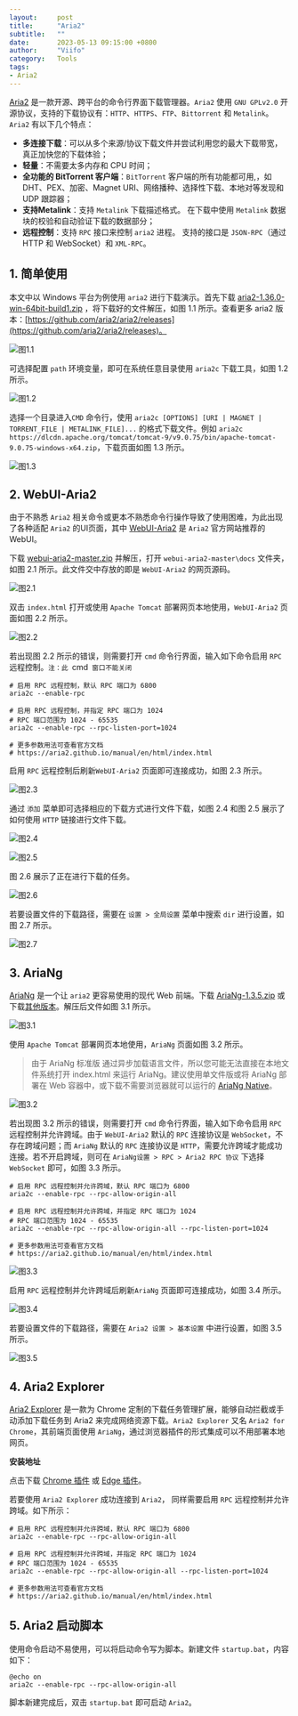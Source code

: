 ```yaml
---
layout:     post
title:      "Aria2"
subtitle:   ""
date:       2023-05-13 09:15:00 +0800
author:     "Viifo"
category:   Tools
tags:
- Aria2
---
```


[Aria2](https://aria2.github.io/) 是一款开源、跨平台的命令行界面下载管理器。`Aria2` 使用 `GNU GPLv2.0` 开源协议，支持的下载协议有：`HTTP`、`HTTPS`、`FTP`、`Bittorrent` 和 `Metalink`。`Aria2` 有以下几个特点：

* **多连接下载**：可以从多个来源/协议下载文件并尝试利用您的最大下载带宽，真正加快您的下载体验；
* **轻量**：不需要太多内存和 CPU 时间；
* **全功能的 BitTorrent 客户端**：`BitTorrent` 客户端的所有功能都可用,，如 DHT、PEX、加密、Magnet URI、网络播种、选择性下载、本地对等发现和 UDP 跟踪器；
* **支持Metalink**：支持 `Metalink` 下载描述格式。 在下载中使用 `Metalink` 数据块的校验和自动验证下载的数据部分；
* **远程控制**：支持 `RPC` 接口来控制 `aria2` 进程。 支持的接口是 `JSON-RPC`（通过 HTTP 和 WebSocket）和 `XML-RPC`。







## 1. 简单使用

本文中以 Windows 平台为例使用 `aria2` 进行下载演示。首先下载 [aria2-1.36.0-win-64bit-build1.zip](https://github.com/aria2/aria2/releases/download/release-1.36.0/aria2-1.36.0-win-64bit-build1.zip) ，将下载好的文件解压，如图 1.1 所示。查看更多 aria2 版本：[https://github.com/aria2/aria2/releases](https://github.com/aria2/aria2/releases)。

![图1.1](/resource/images/tools/aria2/1_1.png)

可选择配置 `path` 环境变量，即可在系统任意目录使用 `aria2c` 下载工具，如图 1.2 所示。

![图1.2](/resource/images/tools/aria2/1_2.png)

 选择一个目录进入`CMD` 命令行，使用 `aria2c [OPTIONS] [URI | MAGNET | TORRENT_FILE | METALINK_FILE]...` 的格式下载文件。例如 `aria2c https://dlcdn.apache.org/tomcat/tomcat-9/v9.0.75/bin/apache-tomcat-9.0.75-windows-x64.zip`，下载页面如图 1.3 所示。

![图1.3](/resource/images/tools/aria2/1_3.png)





## 2. WebUI-Aria2

由于不熟悉 `Aria2` 相关命令或更本不熟悉命令行操作导致了使用困难，为此出现了各种适配 `Aria2` 的UI页面，其中 [WebUI-Aria2](https://github.com/ziahamza/webui-aria2) 是 `Aria2` 官方网站推荐的 WebUI。

下载 [webui-aria2-master.zip](https://codeload.github.com/ziahamza/webui-aria2/zip/refs/heads/master) 并解压，打开 `webui-aria2-master\docs` 文件夹，如图 2.1 所示。此文件交中存放的即是 `WebUI-Aria2` 的网页源码。

![图2.1](/resource/images/tools/aria2/2_1.png)

双击 `index.html` 打开或使用 `Apache Tomcat` 部署网页本地使用，`WebUI-Aria2` 页面如图 2.2 所示。

![图2.2](/resource/images/tools/aria2/2_2.png)



若出现图 2.2 所示的错误，则需要打开 `cmd` 命令行界面，输入如下命令启用 `RPC` 远程控制。`注：此 `cmd` 窗口不能关闭`

```shell
# 启用 RPC 远程控制，默认 RPC 端口为 6800
aria2c --enable-rpc

# 启用 RPC 远程控制，并指定 RPC 端口为 1024
# RPC 端口范围为 1024 - 65535
aria2c --enable-rpc --rpc-listen-port=1024

# 更多参数用法可查看官方文档
# https://aria2.github.io/manual/en/html/index.html
```

启用 `RPC` 远程控制后刷新`WebUI-Aria2` 页面即可连接成功，如图 2.3 所示。

![图2.3](/resource/images/tools/aria2/2_3.png)

通过 `添加` 菜单即可选择相应的下载方式进行文件下载，如图 2.4 和图 2.5 展示了如何使用 `HTTP` 链接进行文件下载。

![ 图2.4](/resource/images/tools/aria2/2_4.png)

![ 图2.5](/resource/images/tools/aria2/2_5.png)

图 2.6 展示了正在进行下载的任务。

![ 图2.6](/resource/images/tools/aria2/2_6.png)

若要设置文件的下载路径，需要在 `设置 > 全局设置` 菜单中搜索 `dir` 进行设置，如图 2.7 所示。

![ 图2.7](/resource/images/tools/aria2/2_7.png)





## 3. AriaNg

[AriaNg](http://ariang.mayswind.net/zh_Hans/) 是一个让 `aria2` 更容易使用的现代 Web 前端。下载 [AriaNg-1.3.5.zip](https://github.com/mayswind/AriaNg/releases/download/1.3.5/AriaNg-1.3.5.zip) 或下载[其他版本](https://github.com/mayswind/AriaNg/releases)。解压后文件如图 3.1 所示。

![ 图3.1](/resource/images/tools/aria2/3_1.png)

使用 `Apache Tomcat` 部署网页本地使用，`AriaNg` 页面如图 3.2 所示。

> 由于 AriaNg 标准版 通过异步加载语言文件，所以您可能无法直接在本地文件系统打开 index.html 来运行 AriaNg。建议使用单文件版或将 AriaNg 部署在 Web 容器中，或下载不需要浏览器就可以运行的 [AriaNg Native](https://github.com/mayswind/AriaNg-Native)。

![ 图3.2](/resource/images/tools/aria2/3_2.png)

若出现图 3.2 所示的错误，则需要打开 `cmd` 命令行界面，输入如下命令启用 `RPC` 远程控制并允许跨域。由于 `WebUI-Aria2` 默认的 `RPC` 连接协议是 `WebSocket`，不存在跨域问题；而 `AriaNg` 默认的 `RPC` 连接协议是 `HTTP`，需要允许跨域才能成功连接。若不开启跨域，则可在 `AriaNg设置 > RPC > Aria2 RPC 协议` 下选择 `WebSocket` 即可，如图 3.3 所示。

```shell
# 启用 RPC 远程控制并允许跨域，默认 RPC 端口为 6800
aria2c --enable-rpc --rpc-allow-origin-all

# 启用 RPC 远程控制并允许跨域，并指定 RPC 端口为 1024
# RPC 端口范围为 1024 - 65535
aria2c --enable-rpc --rpc-allow-origin-all --rpc-listen-port=1024

# 更多参数用法可查看官方文档
# https://aria2.github.io/manual/en/html/index.html
```

![ 图3.3](/resource/images/tools/aria2/3_3.png)

启用 `RPC` 远程控制并允许跨域后刷新`AriaNg` 页面即可连接成功，如图 3.4 所示。

![ 图3.4](/resource/images/tools/aria2/3_4.png)

若要设置文件的下载路径，需要在 `Aria2 设置 > 基本设置` 中进行设置，如图 3.5 所示。

![ 图3.5](/resource/images/tools/aria2/3_5.png)





## 4. Aria2 Explorer

[Aria2 Explorer](https://github.com/alexhua/Aria2-Explorer) 是一款为 Chrome 定制的下载任务管理扩展，能够自动拦截或手动添加下载任务到 Aria2 来完成网络资源下载。`Aria2 Explorer` 又名 `Aria2 for Chrome`，其前端页面使用 `AriaNg`，通过浏览器插件的形式集成可以不用部署本地网页。

**安装地址**

点击下载 [Chrome 插件](https://chrome.google.com/webstore/detail/mpkodccbngfoacfalldjimigbofkhgjn) 或 [Edge 插件](https://microsoftedge.microsoft.com/addons/detail/jjfgljkjddpcpfapejfkelkbjbehagbh)。

若要使用 `Aria2 Explorer` 成功连接到 `Aria2`， 同样需要启用 `RPC` 远程控制并允许跨域。如下所示：

```shell
# 启用 RPC 远程控制并允许跨域，默认 RPC 端口为 6800
aria2c --enable-rpc --rpc-allow-origin-all

# 启用 RPC 远程控制并允许跨域，并指定 RPC 端口为 1024
# RPC 端口范围为 1024 - 65535
aria2c --enable-rpc --rpc-allow-origin-all --rpc-listen-port=1024

# 更多参数用法可查看官方文档
# https://aria2.github.io/manual/en/html/index.html
```


## 5. Aria2 启动脚本

使用命令启动不易使用，可以将启动命令写为脚本。新建文件 `startup.bat`，内容如下：

```shell
@echo on
aria2c --enable-rpc --rpc-allow-origin-all
```

脚本新建完成后，双击 `startup.bat` 即可启动 `Aria2`。

